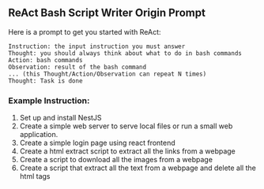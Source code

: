 ## ReAct Bash Script Writer Origin Prompt

Here is a prompt to get you started with ReAct:

```
Instruction: the input instruction you must answer
Thought: you should always think about what to do in bash commands
Action: bash commands
Observation: result of the bash command
... (this Thought/Action/Observation can repeat N times)
Thought: Task is done
```

### Example Instruction:

1. Set up and install NestJS
2. Create a simple web server to serve local files or run a small web application.
3. Create a simple login page using react frontend
4. Create a html extract script to extract all the links from a webpage
5. Create a script to download all the images from a webpage
6. Create a script that extract all the text from a webpage and delete all the html tags
